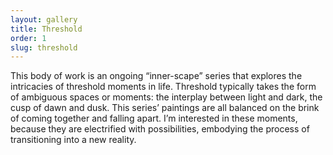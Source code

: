 ```yaml
---
layout: gallery
title: Threshold
order: 1
slug: threshold
---
```

This body of work is an ongoing “inner-scape” series that explores the intricacies of threshold moments in life. Threshold typically takes the form of ambiguous spaces or moments: the interplay between light and dark, the cusp of dawn and dusk. This series’ paintings are all balanced on the brink of coming together and falling apart. I’m interested in these moments, because they are electrified with possibilities, embodying the process of transitioning into a new reality.